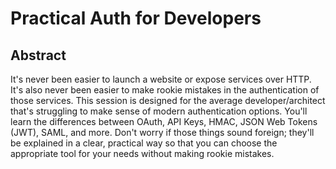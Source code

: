 # Practical Auth for Developers

## Abstract

It's never been easier to launch a website or expose services over HTTP. It's also never been easier to make rookie mistakes in the authentication of those services. This session is designed for the average developer/architect that's struggling to make sense of modern authentication options. You'll learn the differences between OAuth, API Keys, HMAC, JSON Web Tokens (JWT), SAML, and more. Don't worry if those things sound foreign; they'll be explained in a clear, practical way so that you can choose the appropriate tool for your needs without making rookie mistakes.

